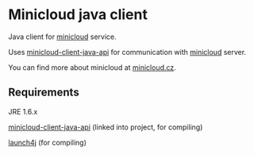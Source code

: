 # Minicloud java client

Java client for [minicloud](http://minicloud.cz) service.

Uses [minicloud-client-java-api](https://github.com/zipekjan/minicloud-client-java-api) for communication with [minicloud](http://minicloud.cz) server.

You can find more about minicloud at [minicloud.cz](http://minicloud.cz).

## Requirements

JRE 1.6.x

[minicloud-client-java-api](https://github.com/zipekjan/minicloud-client-java-api) (linked into project, for compiling)

[launch4j](http://launch4j.sourceforge.net/) (for compiling)
